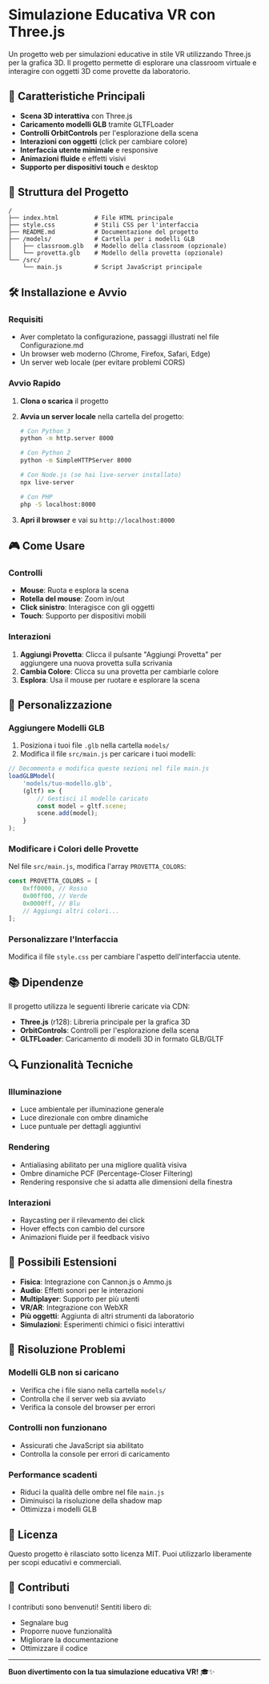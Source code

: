 # Simulazione Educativa VR con Three.js

Un progetto web per simulazioni educative in stile VR utilizzando Three.js per la grafica 3D. Il progetto permette di esplorare una classroom virtuale e interagire con oggetti 3D come provette da laboratorio.

## 🚀 Caratteristiche Principali

- **Scena 3D interattiva** con Three.js
- **Caricamento modelli GLB** tramite GLTFLoader
- **Controlli OrbitControls** per l'esplorazione della scena
- **Interazioni con oggetti** (click per cambiare colore)
- **Interfaccia utente minimale** e responsive
- **Animazioni fluide** e effetti visivi
- **Supporto per dispositivi touch** e desktop

## 📁 Struttura del Progetto

```
/
├── index.html          # File HTML principale
├── style.css           # Stili CSS per l'interfaccia
├── README.md           # Documentazione del progetto
├── /models/            # Cartella per i modelli GLB
│   ├── classroom.glb   # Modello della classroom (opzionale)
│   └── provetta.glb    # Modello della provetta (opzionale)
└── /src/
    └── main.js         # Script JavaScript principale
```

## 🛠️ Installazione e Avvio

### Requisiti
- Aver completato la configurazione, passaggi illustrati nel file Configurazione.md
- Un browser web moderno (Chrome, Firefox, Safari, Edge)
- Un server web locale (per evitare problemi CORS)

### Avvio Rapido

1. **Clona o scarica** il progetto
2. **Avvia un server locale** nella cartella del progetto:

   ```bash
   # Con Python 3
   python -m http.server 8000
   
   # Con Python 2
   python -m SimpleHTTPServer 8000
   
   # Con Node.js (se hai live-server installato)
   npx live-server
   
   # Con PHP
   php -S localhost:8000
   ```

3. **Apri il browser** e vai su `http://localhost:8000`

## 🎮 Come Usare

### Controlli
- **Mouse**: Ruota e esplora la scena
- **Rotella del mouse**: Zoom in/out
- **Click sinistro**: Interagisce con gli oggetti
- **Touch**: Supporto per dispositivi mobili

### Interazioni
1. **Aggiungi Provetta**: Clicca il pulsante "Aggiungi Provetta" per aggiungere una nuova provetta sulla scrivania
2. **Cambia Colore**: Clicca su una provetta per cambiarle colore
3. **Esplora**: Usa il mouse per ruotare e esplorare la scena

## 🔧 Personalizzazione

### Aggiungere Modelli GLB

1. Posiziona i tuoi file `.glb` nella cartella `models/`
2. Modifica il file `src/main.js` per caricare i tuoi modelli:

```javascript
// Decommenta e modifica queste sezioni nel file main.js
loadGLBModel(
    'models/tuo-modello.glb',
    (gltf) => {
        // Gestisci il modello caricato
        const model = gltf.scene;
        scene.add(model);
    }
);
```

### Modificare i Colori delle Provette

Nel file `src/main.js`, modifica l'array `PROVETTA_COLORS`:

```javascript
const PROVETTA_COLORS = [
    0xff0000, // Rosso
    0x00ff00, // Verde
    0x0000ff, // Blu
    // Aggiungi altri colori...
];
```

### Personalizzare l'Interfaccia

Modifica il file `style.css` per cambiare l'aspetto dell'interfaccia utente.

## 📚 Dipendenze

Il progetto utilizza le seguenti librerie caricate via CDN:

- **Three.js** (r128): Libreria principale per la grafica 3D
- **OrbitControls**: Controlli per l'esplorazione della scena
- **GLTFLoader**: Caricamento di modelli 3D in formato GLB/GLTF

## 🔍 Funzionalità Tecniche

### Illuminazione
- Luce ambientale per illuminazione generale
- Luce direzionale con ombre dinamiche
- Luce puntuale per dettagli aggiuntivi

### Rendering
- Antialiasing abilitato per una migliore qualità visiva
- Ombre dinamiche PCF (Percentage-Closer Filtering)
- Rendering responsive che si adatta alle dimensioni della finestra

### Interazioni
- Raycasting per il rilevamento dei click
- Hover effects con cambio del cursore
- Animazioni fluide per il feedback visivo

## 🎯 Possibili Estensioni

- **Fisica**: Integrazione con Cannon.js o Ammo.js
- **Audio**: Effetti sonori per le interazioni
- **Multiplayer**: Supporto per più utenti
- **VR/AR**: Integrazione con WebXR
- **Più oggetti**: Aggiunta di altri strumenti da laboratorio
- **Simulazioni**: Esperimenti chimici o fisici interattivi

## 🐛 Risoluzione Problemi

### Modelli GLB non si caricano
- Verifica che i file siano nella cartella `models/`
- Controlla che il server web sia avviato
- Verifica la console del browser per errori

### Controlli non funzionano
- Assicurati che JavaScript sia abilitato
- Controlla la console per errori di caricamento

### Performance scadenti
- Riduci la qualità delle ombre nel file `main.js`
- Diminuisci la risoluzione della shadow map
- Ottimizza i modelli GLB

## 📄 Licenza

Questo progetto è rilasciato sotto licenza MIT. Puoi utilizzarlo liberamente per scopi educativi e commerciali.

## 🤝 Contributi

I contributi sono benvenuti! Sentiti libero di:
- Segnalare bug
- Proporre nuove funzionalità
- Migliorare la documentazione
- Ottimizzare il codice

---

**Buon divertimento con la tua simulazione educativa VR!** 🎓✨
